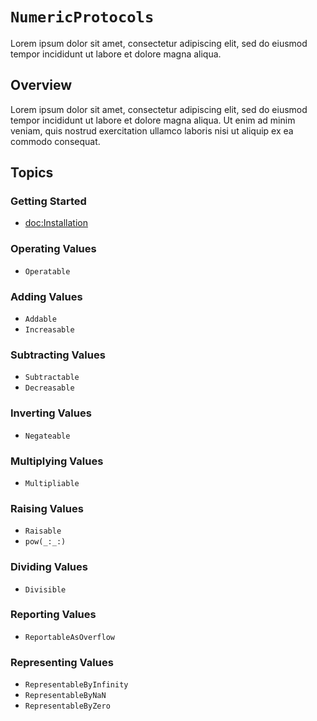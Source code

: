 # ``NumericProtocols``

Lorem ipsum dolor sit amet, consectetur adipiscing elit, sed do eiusmod tempor incididunt ut labore et dolore magna aliqua.

## Overview

Lorem ipsum dolor sit amet, consectetur adipiscing elit, sed do eiusmod tempor incididunt ut labore et dolore magna aliqua. Ut enim ad minim veniam, quis nostrud exercitation ullamco laboris nisi ut aliquip ex ea commodo consequat.

## Topics

### Getting Started

- <doc:Installation>

### Operating Values

- ``Operatable``

### Adding Values

- ``Addable``
- ``Increasable``

### Subtracting Values

- ``Subtractable``
- ``Decreasable``

### Inverting Values

- ``Negateable``

### Multiplying Values

- ``Multipliable``

### Raising Values

- ``Raisable``
- ``pow(_:_:)``

### Dividing Values

- ``Divisible``

### Reporting Values

- ``ReportableAsOverflow``

### Representing Values

- ``RepresentableByInfinity``
- ``RepresentableByNaN``
- ``RepresentableByZero``
